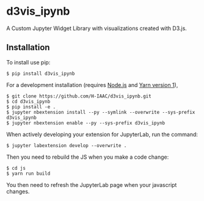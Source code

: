 # d3vis_ipynb

A Custom Jupyter Widget Library with visualizations created with D3.js.

## Installation

To install use pip:

    $ pip install d3vis_ipynb

For a development installation (requires [Node.js](https://nodejs.org) and [Yarn version 1](https://classic.yarnpkg.com/)),

    $ git clone https://github.com/H-IAAC/d3vis_ipynb.git
    $ cd d3vis_ipynb
    $ pip install -e .
    $ jupyter nbextension install --py --symlink --overwrite --sys-prefix d3vis_ipynb
    $ jupyter nbextension enable --py --sys-prefix d3vis_ipynb

When actively developing your extension for JupyterLab, run the command:

    $ jupyter labextension develop --overwrite .

Then you need to rebuild the JS when you make a code change:

    $ cd js
    $ yarn run build

You then need to refresh the JupyterLab page when your javascript changes.
